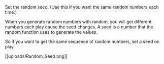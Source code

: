 Set the random seed. (Use this if you want the same random numbers each time.)

When you generate random numbers with random, you will get different numbers each play cause the seed changes. A seed is a number that the random function uses to generate the values. 

So if you want to get the same sequence of random numbers, set a seed on play.

[[uploads/Random_Seed.png]]